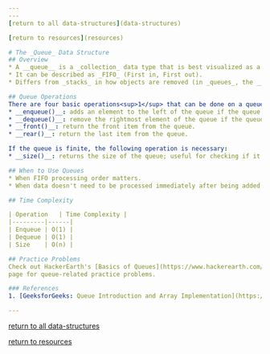 ```yaml
---
---
[return to all data-structures](data-structures)

[return to resources](resources)

# The _Queue_ Data Structure
## Overview
* A __queue__ is a _collection_ data type that is best visualized as a "line" of elements.
* It can be described as _FIFO_ (First in, First out).
* Differs from _stacks_ in how objects are removed (in _queues_, the __front__ entry is removed).

## Queue Operations
There are four basic operations<sup>1</sup> that can be done on a queue:
* __enqueue()__: adds an element to the left of the queue if the queue is not full.
* __dequeue()__: remove the rightmost element of the queue if the queue is not empty.
* __front()__: return the front item from the queue.
* __rear()__: return the last item from the queue.

If the queue is finite, the following operation is necessary:
* __size()__: returns the size of the queue; useful for checking if it is full.

## When to Use Queues
* When FIFO processing order matters.
* When data doesn't need to be processed immediately after being added to the queue<sup>1</sup>.

## Time Complexity

| Operation   | Time Complexity |
|---------|------|
| Enqueue | O(1) |
| Dequeue | O(1) |
| Size    | O(n) |

## Practice Problems
Check out HackerEarth's [Basics of Queues](https://www.hackerearth.com/practice/data-structures/queues/basics-of-queues/practice-problems/)
page for queue-related practice problems.

### References
1. [GeeksforGeeks: Queue Introduction and Array Implementation](https://www.geeksforgeeks.org/queue-set-1introduction-and-array-implementation/)

---
```

[return to all data-structures](data-structures)

[return to resources](resources)

